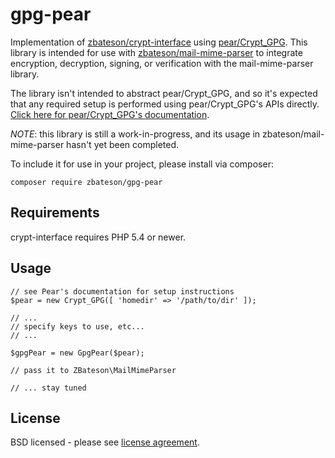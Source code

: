 # gpg-pear
Implementation of [zbateson/crypt-interface](https://github.com/zbateson/crypt-interface) using [pear/Crypt_GPG](https://github.com/pear/Crypt_GPG).  This library is intended for use with [zbateson/mail-mime-parser](https://github.com/zbateson/mail-mime-parser) to integrate encryption, decryption, signing, or verification with the mail-mime-parser library.

The library isn't intended to abstract pear/Crypt_GPG, and so it's expected that any required setup is performed using pear/Crypt_GPG's APIs directly.  [Click here for pear/Crypt_GPG's documentation](https://pear.php.net/manual/en/package.encryption.crypt-gpg.php).

*NOTE*: this library is still a work-in-progress, and its usage in zbateson/mail-mime-parser hasn't yet been completed.

To include it for use in your project, please install via composer:

```
composer require zbateson/gpg-pear
```

## Requirements

crypt-interface requires PHP 5.4 or newer.

## Usage

```
// see Pear's documentation for setup instructions
$pear = new Crypt_GPG([ 'homedir' => '/path/to/dir' ]);

// ...
// specify keys to use, etc...
// ...

$gpgPear = new GpgPear($pear);

// pass it to ZBateson\MailMimeParser

// ... stay tuned
```

## License

BSD licensed - please see [license agreement](https://github.com/zbateson/crypt-interface/blob/master/LICENSE).
